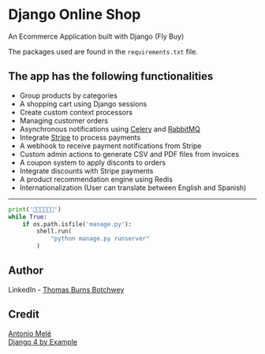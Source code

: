 # Django Online Shop
 An Ecommerce Application built with Django (Fly Buy)


 The packages used are found in the ```requirements.txt``` file.

## The app has the following functionalities
- Group products by categories
- A shopping cart using Django sessions
- Create custom context processors
- Managing customer orders
- Asynchronous notifications using [Celery](https://docs.celeryq.dev/) and [RabbitMQ](https://www.rabbitmq.com/)
- Integrate [Stripe](https://stripe.com/) to process payments
- A webhook to receive payment notifications from Stripe
- Custom admin actions to generate CSV and PDF files from invoices
- A coupon system to apply disconts to orders
- Integrate discounts with Stripe payments
- A product recommendation engine using Redis
- Internationalization (User can translate between English and Spanish)


---

```python
print('🎉🎉🎉🎉🎉🎉')
while True:
    if os.path.isfile('manage.py'):
        shell.run(
            "python manage.py runserver"
        )
```
## Author

LinkedIn - [Thomas Burns Botchwey](www.linkedin.com/in/tbbotchwey)

## Credit

[Antonio Melé](https://antoniomele.es/)  
[Django 4 by Example](https://djangobyexample.com/)